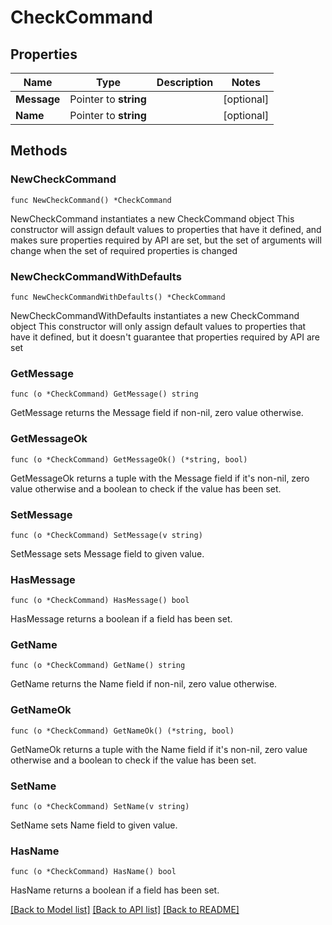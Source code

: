 # CheckCommand

## Properties

Name | Type | Description | Notes
------------ | ------------- | ------------- | -------------
**Message** | Pointer to **string** |  | [optional] 
**Name** | Pointer to **string** |  | [optional] 

## Methods

### NewCheckCommand

`func NewCheckCommand() *CheckCommand`

NewCheckCommand instantiates a new CheckCommand object
This constructor will assign default values to properties that have it defined,
and makes sure properties required by API are set, but the set of arguments
will change when the set of required properties is changed

### NewCheckCommandWithDefaults

`func NewCheckCommandWithDefaults() *CheckCommand`

NewCheckCommandWithDefaults instantiates a new CheckCommand object
This constructor will only assign default values to properties that have it defined,
but it doesn't guarantee that properties required by API are set

### GetMessage

`func (o *CheckCommand) GetMessage() string`

GetMessage returns the Message field if non-nil, zero value otherwise.

### GetMessageOk

`func (o *CheckCommand) GetMessageOk() (*string, bool)`

GetMessageOk returns a tuple with the Message field if it's non-nil, zero value otherwise
and a boolean to check if the value has been set.

### SetMessage

`func (o *CheckCommand) SetMessage(v string)`

SetMessage sets Message field to given value.

### HasMessage

`func (o *CheckCommand) HasMessage() bool`

HasMessage returns a boolean if a field has been set.

### GetName

`func (o *CheckCommand) GetName() string`

GetName returns the Name field if non-nil, zero value otherwise.

### GetNameOk

`func (o *CheckCommand) GetNameOk() (*string, bool)`

GetNameOk returns a tuple with the Name field if it's non-nil, zero value otherwise
and a boolean to check if the value has been set.

### SetName

`func (o *CheckCommand) SetName(v string)`

SetName sets Name field to given value.

### HasName

`func (o *CheckCommand) HasName() bool`

HasName returns a boolean if a field has been set.


[[Back to Model list]](../README.md#documentation-for-models) [[Back to API list]](../README.md#documentation-for-api-endpoints) [[Back to README]](../README.md)


